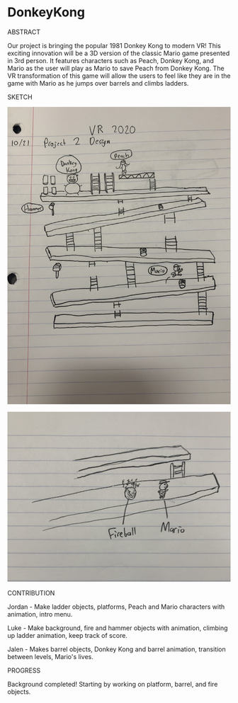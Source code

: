 # DonkeyKong
ABSTRACT
  
  Our project is bringing the popular 1981 Donkey Kong to modern VR! This exciting innovation will be a 3D version of the classic Mario game presented in 3rd person. It features characters such as Peach, Donkey Kong, and Mario as the user will play as Mario to save Peach from Donkey Kong. The VR transformation of this game will allow the users to feel like they are in the game with Mario as he jumps over barrels and climbs ladders. 

SKETCH


![](Images/VR-Project-2-Design1.jpg)


![](Images/VR-Project-2-Design2.jpg)


CONTRIBUTION

Jordan - Make ladder objects, platforms, Peach and Mario characters with animation, intro menu.

Luke - Make background, fire and hammer objects with animation, climbing up ladder animation, keep track of score.

Jalen - Makes barrel objects, Donkey Kong and barrel animation, transition between levels, Mario's lives.

PROGRESS

Background completed!
Starting by working on platform, barrel, and fire objects.
